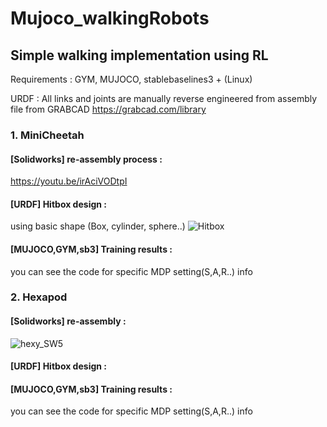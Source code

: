 # Mujoco_walkingRobots

## Simple walking implementation using RL

Requirements : GYM, MUJOCO, stablebaselines3 + (Linux)

URDF : All links and joints are manually reverse engineered from assembly file from GRABCAD
https://grabcad.com/library


### 1. MiniCheetah

#### [Solidworks] re-assembly process :
https://youtu.be/irAciVODtpI


#### [URDF] Hitbox design :
 using basic shape (Box, cylinder, sphere..)
![Hitbox](https://user-images.githubusercontent.com/74540268/169758719-4ecca46f-24fb-4cca-b3a1-0682afbeb4c0.PNG)


#### [MUJOCO,GYM,sb3] Training results :
you can see the code for specific MDP setting(S,A,R..) info

 
 
 
 
 

### 2. Hexapod

#### [Solidworks] re-assembly : 
![hexy_SW5](https://user-images.githubusercontent.com/74540268/169771628-68467884-ec69-4360-9d6f-18734fe37e66.PNG)



#### [URDF] Hitbox design : 



#### [MUJOCO,GYM,sb3] Training results : 
you can see the code for specific MDP setting(S,A,R..) info
